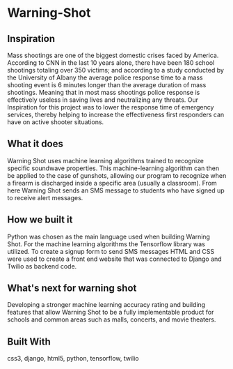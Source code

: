 # Warning-Shot

## Inspiration

Mass shootings are one of the biggest domestic crises faced by America. According to CNN in the last 10 years alone, there have been 180 school shootings totaling over 350 victims; and according to a study conducted by the University of Albany the average police response time to a mass shooting event is 6 minutes longer than the average duration of mass shootings. Meaning that in most mass shootings police response is effectively useless in saving lives and neutralizing any threats. Our Inspiration for this project was to lower the response time of emergency services, thereby helping to increase the effectiveness first responders can have on active shooter situations.

## What it does

Warning Shot uses machine learning algorithms trained to recognize specific soundwave properties. This machine-learning algorithm can then be applied to the case of gunshots, allowing our program to recognize when a firearm is discharged inside a specific area (usually a classroom). From here Warning Shot sends an SMS message to students who have signed up to receive alert messages.

## How we built it

Python was chosen as the main language used when building Warning Shot. For the machine learning algorithms the Tensorflow library was utilized. To create a signup form to send SMS messages HTML and CSS were used to create a front end website that was connected to Django and Twilio as backend code.

## What's next for warning shot

Developing a stronger machine learning accuracy rating and building features that allow Warning Shot to be a fully implementable product for schools and common areas such as malls, concerts, and movie theaters.

## Built With

css3, django, html5, python, tensorflow, twilio
